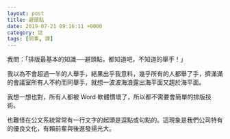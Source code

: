```yaml
---
layout: post
title: 避頭點
date: 2019-07-21 09:16:11 +0000
category: 誌
tags: [同事, 課]
---
```


我問：「排版最基本的知識──避頭點，都知道吧，不知道的舉手！」

<!--more-->

我以為不會超過一半的人舉手，結果出乎我意料，幾乎所有的人都舉了手，擠滿滿的會議室所有人不約而同舉手，就想一波波海浪露出海平面又趨於海平面。

我想一想也對，所有人都被 Word 軟體慣壞了，所以都不需要會簡單的排版技術。

也難怪在公文系統常常有一行文字的起頭是逗點或句點的。這現象是我們公司特有的優良文化，有賴前輩與後進發揚光大。
